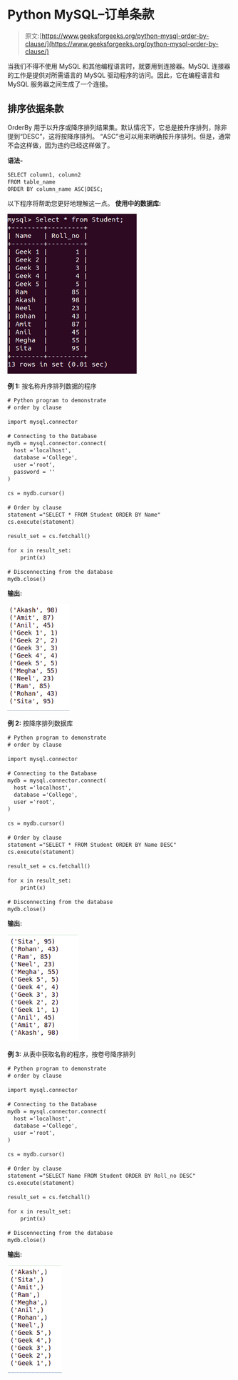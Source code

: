 # Python MySQL–订单条款

> 原文:[https://www.geeksforgeeks.org/python-mysql-order-by-clause/](https://www.geeksforgeeks.org/python-mysql-order-by-clause/)

当我们不得不使用 MySQL 和其他编程语言时，就要用到连接器。MySQL 连接器的工作是提供对所需语言的 MySQL 驱动程序的访问。因此，它在编程语言和 MySQL 服务器之间生成了一个连接。

## 排序依据条款

OrderBy 用于以升序或降序排列结果集。默认情况下，它总是按升序排列，除非提到“DESC”，这将按降序排列。
“ASC”也可以用来明确按升序排列。但是，通常不会这样做，因为违约已经这样做了。

**语法-**

```
SELECT column1, column2
FROM table_name
ORDER BY column_name ASC|DESC;

```

以下程序将帮助您更好地理解这一点。
**使用中的数据库:**

![python-order-by](img/a00fc8f291a64c3e8aa3555ab062bf2d.png)

**例 1:** 按名称升序排列数据的程序

```
# Python program to demonstrate
# order by clause

import mysql.connector

# Connecting to the Database
mydb = mysql.connector.connect(
  host ='localhost',
  database ='College',
  user ='root',
  password = ''
)

cs = mydb.cursor()

# Order by clause
statement ="SELECT * FROM Student ORDER BY Name"
cs.execute(statement)

result_set = cs.fetchall()

for x in result_set:
    print(x)

# Disconnecting from the database
mydb.close()
```

**输出:**

![python-mysql-order-by](img/95e2f98d8605b3202d827cbb36730b38.png)

**例 2:** 按降序排列数据库

```
# Python program to demonstrate
# order by clause

import mysql.connector

# Connecting to the Database
mydb = mysql.connector.connect(
  host ='localhost',
  database ='College',
  user ='root',
)

cs = mydb.cursor()

# Order by clause
statement ="SELECT * FROM Student ORDER BY Name DESC"
cs.execute(statement)

result_set = cs.fetchall()

for x in result_set:
    print(x)

# Disconnecting from the database  
mydb.close()
```

**输出:**

![python-mysql-order-by-2](img/8903700df9af2cf0672f7986a52545ee.png)

**例 3:** 从表中获取名称的程序，按卷号降序排列

```
# Python program to demonstrate
# order by clause

import mysql.connector

# Connecting to the Database
mydb = mysql.connector.connect(
  host ='localhost',
  database ='College',
  user ='root',
)

cs = mydb.cursor()

# Order by clause
statement ="SELECT Name FROM Student ORDER BY Roll_no DESC"
cs.execute(statement)

result_set = cs.fetchall()

for x in result_set:
    print(x)

# Disconnecting from the database
mydb.close()
```

**输出:**

![python-mysql-order-by-3](img/3a7e1c652d72abf72b03c39370bc1438.png)